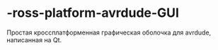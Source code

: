# -ross-platform-avrdude-GUI
Простая кроссплатформенная графическая оболочка для avrdude, написанная на Qt.
